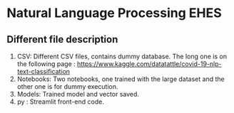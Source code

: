 # Natural Language Processing EHES
 
## Different file description
 1. CSV: Different CSV files, contains dummy database. The long one is on the following page : https://www.kaggle.com/datatattle/covid-19-nlp-text-classification
 2. Notebooks: Two notebooks, one trained with the large dataset and the other one is for dummy execution.
 3. Models: Trained model and vector saved.
 4. py : Streamlit front-end code.
 
